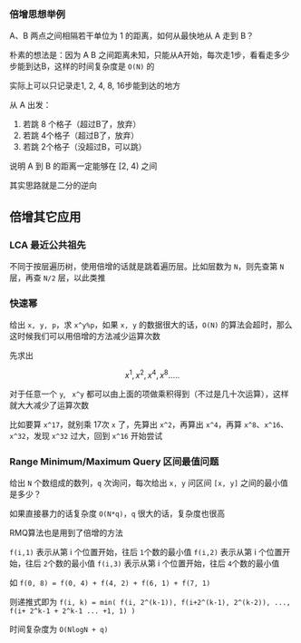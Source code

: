 ### 倍增思想举例

A、B 两点之间相隔若干单位为  1 的距离，如何从最快地从 A 走到 B？

朴素的想法是：因为 A B 之间距离未知，只能从A开始，每次走1步，看看走多少步能到达B，这样的时间复杂度是 `O(N)` 的

实际上可以只记录走1, 2, 4, 8, 16步能到达的地方

从 A 出发：

1. 若跳 8 个格子（超过B了，放弃）
2. 若跳 4个格子（超过B了，放弃）
3. 若跳 2个格子（没超过B，可以跳）

说明 A 到 B 的距离一定能够在  [2, 4) 之间

其实思路就是二分的逆向





## 倍增其它应用



### LCA 最近公共祖先

不同于按层遍历树，使用倍增的话就是跳着遍历层。比如层数为 `N`，则先查第 `N` 层，再查 `N/2` 层，以此类推



### 快速幂

给出 `x, y, p`，求 `x^y%p`，如果 `x, y` 的数据很大的话，`O(N)` 的算法会超时，那么这时候我们可以用倍增的方法减少运算次数

先求出

$$
x^1, x^2, x^4, x^8.....
$$



对于任意一个 `y`, ` x^y` 都可以由上面的项做乘积得到（不过是几十次运算），这样就大大减少了运算次数

比如要算 `x^17`，就别乘 17次 `x` 了，先算出 `x^2`，再算出 `x^4`，再算 `x^8`、`x^16`、`x^32`，发现 `x^32` 过大，回到 `x^16` 开始尝试



### Range Minimum/Maximum Query 区间最值问题

给出 `N` 个数组成的数列，`q` 次询问，每次给出 `x, y` 问区间 `[x, y]` 之间的最小值是多少？

如果直接暴力的话复杂度 `O(N*q)`，`q` 很大的话，复杂度也很高

RMQ算法也是用到了倍增的方法

`f(i,1)` 表示从第 i 个位置开始，往后 `1`个数的最小值
`f(i,2)` 表示从第 i 个位置开始，往后 `2`个数的最小值
`f(i,3)` 表示从第 i 个位置开始，往后 `4`个数的最小值

如 `f(0, 8) = f(0, 4) + f(4, 2) + f(6, 1) + f(7, 1)`

则递推式即为 `f(i, k) = min( f(i, 2^(k-1)), f(i+2^(k-1), 2^(k-2)), ..., f(i+ 2^k-1 + 2^k-1 ... +1, 1) )`

时间复杂度为 `O(NlogN + q)`

 